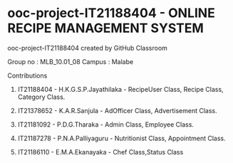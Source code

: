 # ooc-project-IT21188404 - ONLINE RECIPE MANAGEMENT SYSTEM
ooc-project-IT21188404 created by GitHub Classroom

Group no : MLB_10.01_08
Campus : Malabe


Contributions

1. IT21188404 - H.K.G.S.P.Jayathilaka - RecipeUser Class, Recipe Class, Category Class.

2. IT21378652 - K.A.R.Sanjula - AdOfficer Class, Advertisement Class.

3. IT21181092 - P.D.G.Tharaka - Admin Class, Employee Class.

4. IT21187278 - P.N.A.Palliyaguru - Nutritionist Class, Appointment Class.

5. IT21186110 - E.M.A.Ekanayaka - Chef Class,Status Class








